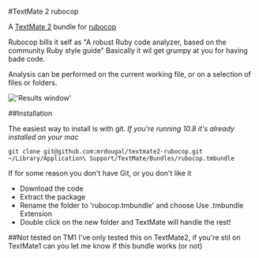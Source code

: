 #TextMate 2 rubocop

A [TextMate 2](https://github.com/textmate/textmate) bundle for [rubocop](https://github.com/bbatsov/rubocop)

Rubocop bills it self as "A robust Ruby code analyzer, based on the community Ruby style guide"
Basically it wil get grumpy at you for having bade code.

Analysis can be performed on the current working file, or on a selection of files or folders.

!['Results window'](https://pbs.twimg.com/media/BiB6KBqCUAAFfIi.png "Results window")

##Installation

The easiest way to install is with git. *If you're running 10.8 it's already installed on your mac*

    git clone git@github.com:mrdougal/textmate2-rubocop.git ~/Library/Application\ Support/TextMate/Bundles/rubocop.tmbundle


If for some reason you don't have Git, or you don't like it

* Download the code
* Extract the package
* Rename the folder to 'rubocop.tmbundle' and choose Use .tmbundle Extension
* Double click on the new folder and TextMate will handle the rest!


##Not tested on TM1
I've only tested this on TextMate2, if you're stil on TextMate1 can you let me know if this bundle works (or not)